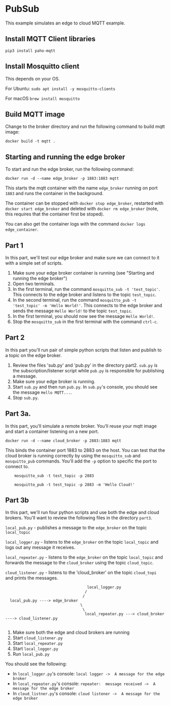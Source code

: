 # PubSub

This example simulates an edge to cloud MQTT example.

## Install MQTT Client libraries
`pip3 install paho-mqtt`

## Install Mosquitto client
This depends on your OS.

For Ubuntu: `sudo apt install -y mosquitto-clients`

For macOS `brew install mosquitto`

## Build MQTT image
Change to the broker directory and run the following command to build mqtt image:
```
docker build -t mqtt .  
```

## Starting and running the edge broker
To start and run the edge broker, run the following command:

```
docker run -d --name edge_broker -p 1883:1883 mqtt
```
This starts the mqtt container with the name `edge_broker` running on port `1883` and runs the container in the background.

The container can be stopped with `docker stop edge_broker`, restarted with `docker start edge_broker` and deleted with 
`docker rm edge_broker` (note, this requires that the container first be stoped).

You can also get the container logs with the command `docker logs edge_container`.


## Part 1
In this part, we'll test our edge broker and make sure we can connect to it with a simple set of scripts.
1. Make sure your edge broker container is running (see "Starting and running the edge broker")
2. Open two terminals. 
3. In the first terminal, run the command `mosquitto_sub -t 'test_topic'`. This connects to the edge broker and listens to the topic `test_topic`. 
4. In the second terminal, run the command `mosquitto_pub -t 'test_topic' -m 'Hello World!'`. This connects to the edge broker and sends the message `Hello World!` to the topic `test_topic`. 
5. In the first terminal, you should now see the message `Hello World!`. 
6. Stop the `mosquitto_sub` in the first terminal with the command `ctrl-c`.

## Part 2
In this part you'll run pair of simple python scripts that listen and publish to a topic on the edge broker.
1. Review the files 'sub.py' and 'pub.py' in the directory part2.  `sub.py` is the subscription/listener script while `pub.py` is responsible for publishing a message.
2. Make sure your edge broker is running.
3. Start `sub.py` and then run `pub.py`.  In `sub.py`'s console, you should see the message `Hello MQTT...`.
4. Stop `sub.py`.

## Part 3a.
In this part, you'll simulate a remote broker.  You'll reuse your mqtt image and start a container listening on a new port.
```
docker run -d --name cloud_broker -p 2883:1883 mqtt
```
This binds the container port 1883 to 2883 on the host.
You can test that the cloud broker is running correctly by using the `mosquitto_sub` and `mosquitto_pub` commands.
You'll add the `-p` option to specific the port to connect to.
```
    mosquitto_sub -t test_topic -p 2883
```
```
    mosquitto_pub -t test_topic -p 2883 -m 'Hello Cloud!'
```

## Part 3b
In this part, we'll run four python scripts and use both the edge and cloud brokers.
You'll want to review the following files in the directory `part3`. 

`local_pub.py` - publishes a message to the `edge_broker` on the topic `local_topic`

`local_logger.py` -  listens to the `edge_broker` on the topic `local_topic` and logs out any message it receives.

`local_repeater.py` - listens to the `edge_broker` on the topic `local_topic` and forwards the message to the `cloud_broker` using the topic `cloud_topic`.

`cloud_listener.py` - listens to the 'cloud_broker' on the topic `cloud_topi` and prints the messages.

```
                                    local_logger.py
                                   /  
                                  /
  local_pub.py ----> edge_broker
                                 \
                                  \
                                   local_repeater.py ---> cloud_broker ----> cloud_listener.py


```

1. Make sure both the edge and cloud brokers are running
2. Start `cloud_listener.py`
3. Start `local_repeater.py`
4. Start `local_logger.py`
5. Run `local_pub.py`

You should see the following:
- In `local_logger.py`'s console: `local logger ->  A message for the edge broker`
- In `local_repeater.py`'s console: `repeater:  message received ->  A message for the edge broker`
- In `cloud_listner.py`'s console: `cloud listener ->  A message for the edge broker`

